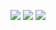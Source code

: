 ![](https://github-profile-summary-cards.vercel.app/api/cards/profile-details?username=UnusualMessage&theme=github_dark)
![](https://github-profile-summary-cards.vercel.app/api/cards/stats?username=UnusualMessage&theme=github_dark)
![](https://github-profile-summary-cards.vercel.app/api/cards/productive-time?username=UnusualMessage&theme=github_dark&utcOffset=3)
